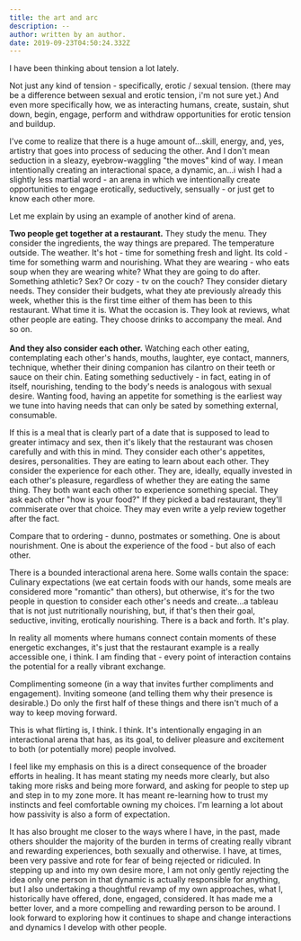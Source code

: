 ```yaml
---
title: the art and arc
description: --
author: written by an author.
date: 2019-09-23T04:50:24.332Z
---
```


I have been thinking about tension a lot lately.

Not just any kind of tension - specifically, erotic / sexual tension. (there may be a difference between sexual and erotic tension, i'm not sure yet.) And even more specifically how, we as interacting humans, create, sustain, shut down, begin, engage, perform and withdraw opportunities for erotic tension and buildup.

I've come to realize that there is a huge amount of...skill, energy, and, yes, artistry that goes into process of seducing the other. And I don't mean seduction in a sleazy, eyebrow-waggling "the moves" kind of way. I mean intentionally creating an interactional space, a dynamic, an...i wish I had a slightly less martial word - an arena in which we intentionally create opportunities to engage erotically, seductively, sensually - or just get to know each other more.

Let me explain by using an example of another kind of arena.

**Two people get together at a restaurant.** They study the menu. They consider the ingredients, the way things are prepared. The temperature outside. The weather. It's hot - time for something fresh and light. Its cold - time for something warm and nourishing. What they are wearing - who eats soup when they are wearing white? What they are going to do after. Something athletic?  Sex? Or cozy - tv on the couch? They consider dietary needs. They consider their budgets, what they ate previously already this week, whether this is the first time either of them has been to this restaurant. What time it is. What the occasion is. They look at reviews, what other people are eating. They choose drinks to accompany the meal. And so on.\
\
**And they also consider each other.** Watching each other eating, contemplating each other's hands, mouths, laughter, eye contact, manners, technique, whether their dining companion has cilantro on their teeth or sauce on their chin. Eating something seductively - in fact, eating in of itself, nourishing, tending to the body's needs is analogous with sexual desire. Wanting food, having an appetite for something is the earliest way we tune into having needs that can only be sated by something external, consumable.

If this is a meal that is clearly part of a date that is supposed to lead to greater intimacy and sex, then it's likely that the restaurant was chosen carefully and with this in mind. They consider each other's appetites, desires, personalities. They are eating to learn about each other. They consider the experience for each other. They are, ideally, equally invested in each other's pleasure, regardless of whether they are eating the same thing. They both want each other to experience something special. They ask each other "how is your food?" If they picked a bad restaurant, they'll commiserate over that choice. They may even write a yelp review together after the fact.

Compare that to ordering - dunno, postmates or something. One is about nourishment. One is about the experience of the food - but also of each other.

There is a bounded interactional arena here. Some walls contain the space: Culinary expectations (we eat certain foods with our hands, some meals are considered more "romantic" than others), but otherwise, it's for the two people in question to consider each other's needs and create...a tableau that is not just nutritionally nourishing, but, if that's then their goal, seductive, inviting, erotically nourishing. There is a back and forth. It's play. 

In reality all moments where humans connect contain moments of these energetic exchanges, it's just that the restaurant example is a really accessible one, i think. I am finding that - every point of interaction contains the potential for a really vibrant exchange. 

Complimenting someone (in a way that invites further compliments and engagement). Inviting someone (and telling them why their presence is desirable.) Do only the first half of these things and there isn't much of a way to keep moving forward.

This is what flirting is, I think. I think. It's intentionally engaging in an interactional arena that has, as its goal, to deliver pleasure and excitement to both (or potentially more) people involved.

I feel like my emphasis on this is a direct consequence of the broader efforts in healing. It has meant stating my needs more clearly, but also taking more risks and being more forward, and asking for people to step up and step in to my zone more. It has meant re-learning how to trust my instincts and feel comfortable owning my choices. I'm learning a lot about how passivity is also a form of expectation. 

It has also brought me closer to the ways where I have, in the past, made others shoulder the majority of the burden in terms of creating really vibrant and rewarding experiences, both sexually and otherwise. I have, at times, been very passive and rote for fear of being rejected or ridiculed. In stepping up and into my own desire more, I am not only gently rejecting the idea only one person in that dynamic is actually responsible for anything, but I also undertaking a thoughtful revamp of my own approaches, what I, historically have offered, done, engaged, considered. It has made me a better lover, and a more compelling and rewarding person to be around. I look forward to exploring how it continues to shape and change interactions and dynamics I develop with other people.
